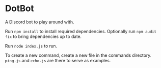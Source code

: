 # DotBot
A Discord bot to play around with.

Run `npm install` to install required dependencies.
Optionally run `npm audit fix` to bring dependencies up to date.

Run `node index.js` to run.

To create a new command, create a new file in the commands directory.
`ping.js` and `echo.js` are there to serve as examples.